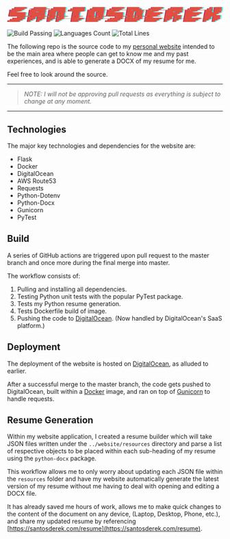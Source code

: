 [![santosderek banner](website/static/images/santosderek.png)](https://santosderek.com)


![Build Passing](https://img.shields.io/github/actions/workflow/status/santosderek/website/tests.yml?branch=master&style=for-the-badge) ![Languages Count](https://img.shields.io/github/languages/count/santosderek/website?style=for-the-badge)
![Total Lines](https://img.shields.io/tokei/lines/github/santosderek/website?style=for-the-badge)

The following repo is the source code to my [personal website](https://santosderek.com) intended to be the main area where people can get to know me and my past experiences, and is able to generate a DOCX of my resume for me.

Feel free to look around the source. 

--- 

> *NOTE: I will not be approving pull requests as everything is subject to change at any moment.*

--- 

## Technologies

The major key technologies and dependencies for the website are:

- Flask
- Docker
- DigitalOcean
- AWS Route53
- Requests
- Python-Dotenv
- Python-Docx
- Gunicorn
- PyTest

## Build

A series of GitHub actions are triggered upon pull request to the master branch and once more during the final merge into master.

The workflow consists of: 

1. Pulling and installing all dependencies.
2. Testing Python unit tests with the popular PyTest package.
3. Tests my Python resume generation.
4. Tests Dockerfile build of image.
5. Pushing the code to [DigitalOcean](https://www.digitalocean.com/). (Now handled by DigitalOcean's SaaS platform.)

## Deployment

The deployment of the website is hosted on [DigitalOcean](https://www.digitalocean.com/), as alluded to earlier.

After a successful merge to the master branch, the code gets pushed to DigitalOcean, built within a [Docker](https://www.docker.com/) image, and ran on top of [Gunicorn](https://gunicorn.org/) to handle requests.

## Resume Generation

Within my website application, I created a resume builder which will take JSON files written under the `../website/resources` directory and parse a list of respective objects to be placed within each sub-heading of my resume using the `python-docx` package.

This workflow allows me to only worry about updating each JSON file within the `resources` folder and have my website automatically generate the latest version of my resume without me having to deal with opening and editing a DOCX file.

It has already saved me hours of work, allows me to make quick changes to the content of the document on any device, (Laptop, Desktop, Phone, etc.), and share my updated resume by referencing [https://santosderek.com/resume](https://santosderek.com/resume).
